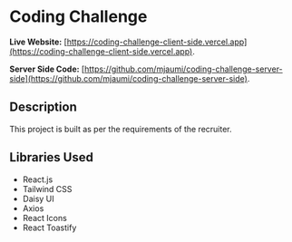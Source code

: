 # Coding Challenge

**Live Website:** [https://coding-challenge-client-side.vercel.app](https://coding-challenge-client-side.vercel.app).

**Server Side Code:** [https://github.com/mjaumi/coding-challenge-server-side](https://github.com/mjaumi/coding-challenge-server-side).

## Description

This project is built as per the requirements of the recruiter.

## Libraries Used

- React.js
- Tailwind CSS
- Daisy UI
- Axios
- React Icons
- React Toastify
